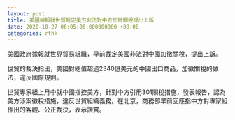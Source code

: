 ```yaml
---
layout: post
title: 美國據報就世貿裁定美方非法對中方加徵關稅提出上訴
date: 2020-10-27 06:05:06.000000000 +08:00
categories: rthk
---
```


美國政府據報就世界貿易組織，早前裁定美國非法對中國加徵關稅，提出上訴。

世貿的裁決指出，美國對總值超過2340億美元的中國出口商品，加徵關稅的做法，違反國際規則。

世貿專家組上月中就中國指控美方，針對中方引用301關稅措施，發表報告，認為美方涉案徵稅措施，違反世貿組織義務。在北京，商務部早前回應指中方對專家組作出的客觀、公正裁決，表示讚賞。
